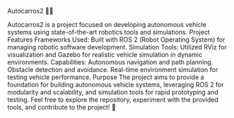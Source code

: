 Autocarros2 🚗🤖

Autocarros2 is a project focused on developing autonomous vehicle systems using state-of-the-art robotics tools and simulations.
Project Features
Frameworks Used: Built with ROS 2 (Robot Operating System) for managing robotic software development.
Simulation Tools: Utilized RViz for visualization and Gazebo for realistic vehicle simulation in dynamic environments.
Capabilities:
Autonomous navigation and path planning.
Obstacle detection and avoidance.
Real-time environment simulation for testing vehicle performance.
Purpose
The project aims to provide a foundation for building autonomous vehicle systems, leveraging ROS 2 for modularity and scalability, and simulation tools for rapid prototyping and testing.
Feel free to explore the repository, experiment with the provided tools, and contribute to the project! 🚀
